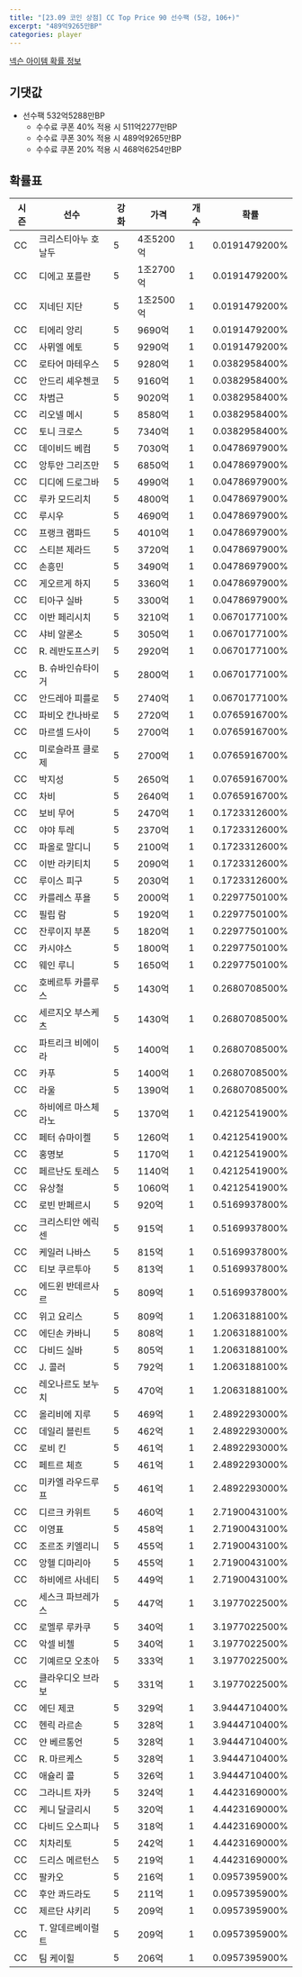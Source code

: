 ```yaml
---
title: "[23.09 코인 상점] CC Top Price 90 선수팩 (5강, 106+)"
excerpt: "489억9265만BP"
categories: player
---
```

[넥슨 아이템 확률 정보](http://iteminfo.nexon.com/probability/fco?sn=7378)

## 기댓값
- 선수팩 532억5288만BP
  - 수수료 쿠폰 40% 적용 시 511억2277만BP
  - 수수료 쿠폰 30% 적용 시 489억9265만BP
  - 수수료 쿠폰 20% 적용 시 468억6254만BP


## 확률표

|시즌|선수|강화|가격|개수|확률|
|---|---|---|---|---|---|
|CC|크리스티아누 호날두|5|4조5200억|1|0.0191479200%|
|CC|디에고 포를란|5|1조2700억|1|0.0191479200%|
|CC|지네딘 지단|5|1조2500억|1|0.0191479200%|
|CC|티에리 앙리|5|9690억|1|0.0191479200%|
|CC|사뮈엘 에토|5|9290억|1|0.0191479200%|
|CC|로타어 마테우스|5|9280억|1|0.0382958400%|
|CC|안드리 셰우첸코|5|9160억|1|0.0382958400%|
|CC|차범근|5|9020억|1|0.0382958400%|
|CC|리오넬 메시|5|8580억|1|0.0382958400%|
|CC|토니 크로스|5|7340억|1|0.0382958400%|
|CC|데이비드 베컴|5|7030억|1|0.0478697900%|
|CC|앙투안 그리즈만|5|6850억|1|0.0478697900%|
|CC|디디에 드로그바|5|4990억|1|0.0478697900%|
|CC|루카 모드리치|5|4800억|1|0.0478697900%|
|CC|루시우|5|4690억|1|0.0478697900%|
|CC|프랭크 램파드|5|4010억|1|0.0478697900%|
|CC|스티븐 제라드|5|3720억|1|0.0478697900%|
|CC|손흥민|5|3490억|1|0.0478697900%|
|CC|게오르게 하지|5|3360억|1|0.0478697900%|
|CC|티아구 실바|5|3300억|1|0.0478697900%|
|CC|이반 페리시치|5|3210억|1|0.0670177100%|
|CC|샤비 알론소|5|3050억|1|0.0670177100%|
|CC|R. 레반도프스키|5|2920억|1|0.0670177100%|
|CC|B. 슈바인슈타이거|5|2800억|1|0.0670177100%|
|CC|안드레아 피를로|5|2740억|1|0.0670177100%|
|CC|파비오 칸나바로|5|2720억|1|0.0765916700%|
|CC|마르셀 드사이|5|2700억|1|0.0765916700%|
|CC|미로슬라프 클로제|5|2700억|1|0.0765916700%|
|CC|박지성|5|2650억|1|0.0765916700%|
|CC|차비|5|2640억|1|0.0765916700%|
|CC|보비 무어|5|2470억|1|0.1723312600%|
|CC|야야 투레|5|2370억|1|0.1723312600%|
|CC|파올로 말디니|5|2100억|1|0.1723312600%|
|CC|이반 라키티치|5|2090억|1|0.1723312600%|
|CC|루이스 피구|5|2030억|1|0.1723312600%|
|CC|카를레스 푸욜|5|2000억|1|0.2297750100%|
|CC|필립 람|5|1920억|1|0.2297750100%|
|CC|잔루이지 부폰|5|1820억|1|0.2297750100%|
|CC|카시야스|5|1800억|1|0.2297750100%|
|CC|웨인 루니|5|1650억|1|0.2297750100%|
|CC|호베르투 카를루스|5|1430억|1|0.2680708500%|
|CC|세르지오 부스케츠|5|1430억|1|0.2680708500%|
|CC|파트리크 비에이라|5|1400억|1|0.2680708500%|
|CC|카푸|5|1400억|1|0.2680708500%|
|CC|라울|5|1390억|1|0.2680708500%|
|CC|하비에르 마스체라노|5|1370억|1|0.4212541900%|
|CC|페터 슈마이켈|5|1260억|1|0.4212541900%|
|CC|홍명보|5|1170억|1|0.4212541900%|
|CC|페르난도 토레스|5|1140억|1|0.4212541900%|
|CC|유상철|5|1060억|1|0.4212541900%|
|CC|로빈 반페르시|5|920억|1|0.5169937800%|
|CC|크리스티안 에릭센|5|915억|1|0.5169937800%|
|CC|케일러 나바스|5|815억|1|0.5169937800%|
|CC|티보 쿠르투아|5|813억|1|0.5169937800%|
|CC|에드윈 반데르사르|5|809억|1|0.5169937800%|
|CC|위고 요리스|5|809억|1|1.2063188100%|
|CC|에딘손 카바니|5|808억|1|1.2063188100%|
|CC|다비드 실바|5|805억|1|1.2063188100%|
|CC|J. 콜러|5|792억|1|1.2063188100%|
|CC|레오나르도 보누치|5|470억|1|1.2063188100%|
|CC|올리비에 지루|5|469억|1|2.4892293000%|
|CC|데일리 블린트|5|462억|1|2.4892293000%|
|CC|로비 킨|5|461억|1|2.4892293000%|
|CC|페트르 체흐|5|461억|1|2.4892293000%|
|CC|미카엘 라우드루프|5|461억|1|2.4892293000%|
|CC|디르크 카위트|5|460억|1|2.7190043100%|
|CC|이영표|5|458억|1|2.7190043100%|
|CC|조르조 키엘리니|5|455억|1|2.7190043100%|
|CC|앙헬 디마리아|5|455억|1|2.7190043100%|
|CC|하비에르 사네티|5|449억|1|2.7190043100%|
|CC|세스크 파브레가스|5|447억|1|3.1977022500%|
|CC|로멜루 루카쿠|5|340억|1|3.1977022500%|
|CC|악셀 비첼|5|340억|1|3.1977022500%|
|CC|기예르모 오초아|5|333억|1|3.1977022500%|
|CC|클라우디오 브라보|5|331억|1|3.1977022500%|
|CC|에딘 제코|5|329억|1|3.9444710400%|
|CC|헨릭 라르손|5|328억|1|3.9444710400%|
|CC|얀 베르통언|5|328억|1|3.9444710400%|
|CC|R. 마르케스|5|328억|1|3.9444710400%|
|CC|애슐리 콜|5|326억|1|3.9444710400%|
|CC|그라니트 자카|5|324억|1|4.4423169000%|
|CC|케니 달글리시|5|320억|1|4.4423169000%|
|CC|다비드 오스피나|5|318억|1|4.4423169000%|
|CC|치차리토|5|242억|1|4.4423169000%|
|CC|드리스 메르턴스|5|219억|1|4.4423169000%|
|CC|팔카오|5|216억|1|0.0957395900%|
|CC|후안 콰드라도|5|211억|1|0.0957395900%|
|CC|제르단 샤키리|5|209억|1|0.0957395900%|
|CC|T. 알데르베이럴트|5|209억|1|0.0957395900%|
|CC|팀 케이힐|5|206억|1|0.0957395900%|
